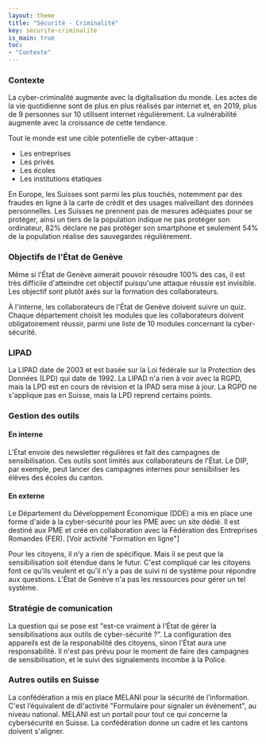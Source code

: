 ```yaml
---
layout: theme
title: "Sécurité - Criminalité"
key: securite-criminalite
is_main: true
toc:
- "Contexte"
---
```


### Contexte

La cyber-criminalité augmente avec la digitalisation du monde. Les actes de la vie quotidienne sont de plus en plus réalisés par internet et, en 2019, plus de 9 personnes sur 10 utilisent internet régulièrement. La vulnérabilité augmente avec la croissance de cette tendance.

Tout le monde est une cible potentielle de cyber-attaque : 
*  Les entreprises
*  Les privés
*  Les écoles
*  Les institutions étatiques

En Europe, les Suisses sont parmi les plus touchés, notemment par des fraudes en ligne à la carte de crédit et des usages malveillant des données personnelles. Les Suisses ne prennent pas de mesures adéquates pour se protéger, ainsi un tiers de la population indique ne pas protéger son ordinateur, 82% déclare ne pas protéger son smartphone et seulement 54% de la population réalise des sauvegardes régulièrement.

### Objectifs de l'État de Genève
Même si l'État de Genève aimerait pouvoir résoudre 100% des cas, il est très difficile d'atteindre cet objectif puisqu'une attaque réussie est invisible. Les objectif sont plutôt axés sur la formation des collaborateurs. 

À l'interne, les collaborateurs de l'État de Genève doivent suivre un quiz. Chaque département choisit les modules que les collaborateurs doivent obligatoirement réussir, parmi une liste de 10 modules concernant la cyber-sécurité. 

### LIPAD
La LIPAD date de 2003 et est basée sur la Loi fédérale sur la Protection des Données (LPD) qui date de 1992. La LIPAD n'a rien à voir avec la RGPD, mais la LPD est en cours de révision et la IPAD sera mise à jour. La RGPD ne s'applique pas en Suisse, mais la LPD reprend certains points.

### Gestion des outils
#### En interne
L'État envoie des newsletter régulières et fait des campagnes de sensibilisation. Ces outils sont limités aux collaborateurs de l'État. Le DIP, par exemple, peut lancer des campagnes internes pour sensibiliser les élèves des écoles du canton.

#### En externe
Le Département du Développement Economique (DDE) a mis en place une forme d'aide à la cyber-sécurité pour les PME avec un site dédié. Il est destiné aux PME et créé en collaboration avec la Fédération des Entreprises Romandes (FER). [Voir activité "Formation en ligne"] 

Pour les citoyens, il n’y a rien de spécifique. Mais il se peut que la sensibilisation soit étendue dans le futur. C'est compliqué car les citoyens font ce qu’ils veulent et qu'il n'y a pas de suivi ni de système pour répondre aux questions. L'État de Genève n'a pas les ressources pour gérer un tel système. 

### Stratégie de comunication
La question qui se pose est "est-ce vraiment à l'État de gérer la sensibilisations aux outils de cyber-sécurité ?". La configuration des appareils est de la responabilité des citoyens, sinon l'État aura une responsabilité. Il n'est pas prévu pour le moment de faire des campagnes de sensibilisation, et le suivi des signalements incombe à la Police.

### Autres outils en Suisse
La confédération a mis en place MELANI pour la sécurité de l’information. C'est l’équivalent de dl'activité "Formulaire pour signaler un événement", au niveau national. MELANI est un portail pour tout ce qui concerne la cybersécurité en Suisse. La confédération donne un cadre et les cantons doivent s'aligner.
